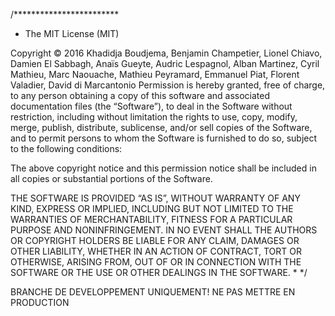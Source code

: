 /************************
 * The MIT License (MIT)

 Copyright © 2016 Khadidja Boudjema, Benjamin Champetier, Lionel Chiavo, Damien El Sabbagh, Anaïs Gueyte, Audric Lespagnol, Alban Martinez, Cyril Mathieu, Marc Naouache, Mathieu Peyramard, Emmanuel Piat, Florent Valadier, David di Marcantonio
 Permission is hereby granted, free of charge, to any person obtaining a copy of this software and associated documentation files (the “Software”), to deal in the Software without restriction, including without limitation the rights to use, copy, modify, merge, publish, distribute, sublicense, and/or sell copies of the Software, and to permit persons to whom the Software is furnished to do so, subject to the following conditions:

 The above copyright notice and this permission notice shall be included in all copies or substantial portions of the Software.

 THE SOFTWARE IS PROVIDED “AS IS”, WITHOUT WARRANTY OF ANY KIND, EXPRESS OR IMPLIED, INCLUDING BUT NOT LIMITED TO THE WARRANTIES OF MERCHANTABILITY, FITNESS FOR A PARTICULAR PURPOSE AND NONINFRINGEMENT. IN NO EVENT SHALL THE AUTHORS OR COPYRIGHT HOLDERS BE LIABLE FOR ANY CLAIM, DAMAGES OR OTHER LIABILITY, WHETHER IN AN ACTION OF CONTRACT, TORT OR OTHERWISE, ARISING FROM, OUT OF OR IN CONNECTION WITH THE SOFTWARE OR THE USE OR OTHER DEALINGS IN THE SOFTWARE.
  * 
   */


BRANCHE DE DEVELOPPEMENT UNIQUEMENT! NE PAS METTRE EN PRODUCTION
